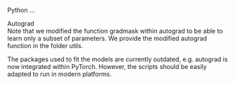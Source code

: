 Python ...

Autograd \
Note that we modified the function gradmask within autograd to be able to learn only a subset of parameters. We provide the modified autograd function in the folder utils.

The packages used to fit the models are currently outdated, e.g. autograd is now integrated within PyTorch. However, the scripts should be easily adapted to run in modern platforms.

